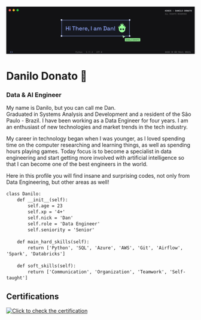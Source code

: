 <img src='assets/LinkedIn cover - 12.png'></img>

# Danilo Donato 👋 
### Data & AI Engineer 

My name is Danilo, but you can call me Dan.
<br>
Graduated in Systems Analysis and Development and a resident of the São Paulo - Brazil. I have been working as a Data Engineer for four years. I am an enthusiast of new technologies and market trends in the tech industry.

My career in technology began when I was younger, as I loved spending time on the computer researching and learning things, as well as spending hours playing games. Today focus is to become a specialist in data engineering and start getting more involved with artificial intelligence so that I can become one of the best engineers in the world.

Here in this profile you will find insane and surprising codes, not only from Data Engineering, but other areas as well!

```
class Danilo:
    def __init__(self):
        self.age = 23
        self.xp = '4+'
        self.nick = 'Dan'
        self.role = 'Data Engineer'
        self.seniority = 'Senior'

    def main_hard_skills(self):
        return ['Python', 'SQL', 'Azure', 'AWS', 'Git', 'Airflow', 'Spark', 'Databricks']

    def soft_skills(self):
        return ['Communication', 'Organization', 'Teamwork', 'Self-taught']

```

Certifications
------

<a href="https://www.credly.com/badges/3eafd0e8-09db-4e6e-b1f8-69cd1432a6c0/public_url" target="_blank">
<img border="0" alt="Click to check the certification" src="assets/astronomer-certification-for-apache-airflow-fundamentals.png">
</a>
